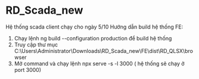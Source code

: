 # RD_Scada_new
Hệ thống scada client chạy cho ngày 5/10
Hướng dẫn build hệ thống FE: 
1. Chạy lệnh ng build --configuration production để build hệ thống
2. Truy cập thư mục C:\Users\Administrator\Downloads\RD_Scada_new\FE\dist\RD_QLSX\browser 
3. Mở command và chạy lệnh npx serve -s -l 3000 ( hệ thống sẽ chạy ở port 3000)


